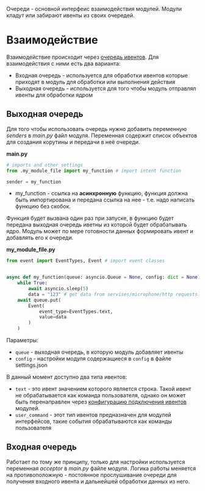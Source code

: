 Очереди - основной интерфеис взаимодействия модулей. Модули кладут или забирают ивенты из своих очередей. 

# Взаимодействие
Взаимодействие происходит через [очередь ивентов](Ивенты.md). Для взаимодействия с ними есть два варианта:
- Входная очередь - используется для обработки ивентов которые приходят в модуль для обработки или выполнения действия
- Выходная очередь - используется для того чтобы модуль отправлял ивенты для обработки ядром
## Выходная очередь
Для того чтобы использовать очередь нужно добавить переменную *senders* в *main.py* файл модуля. Переменная содержит список объектов для создания корутины и передачи в неё очереди.

**main.py**
```python
# imports and other settings
from .my_module_file import my_function # import intent function

sender = my_function

```
- my_function - ссылка на **асинхронную** функцию, функция должна быть импортирована и передана ссылка на нее - т.е. надо написать функцию без скобок.

Функция будет вызвана один раз при запуске, в функцию будет передана выходная очередь иветны из которой будет обрабатывать ядро. Модуль может по мере готовности данных формировать ивент и добавлять его к очереди.

**my_module_file.py**
```python
from event import EventTypes, Event # import event classes


async def my_function(queue: asyncio.Queue = None, config: dict = None):  
    while True:  
        await asyncio.sleep(5)  
        data = "123" # get data from servises/microphone/http requests...
	await queue.put(
		Event(  
			event_type=EventTypes.text,
			value=data
		)  
	)
```
Параметры: 
- `queue` - выходная очередь, в которую модуль добавляет ивенты
- `config` - настройки модуля содержащиеся в `config` в файле settings.json

В данный момент доступно два типа ивентов:
- `text` - это ивент значением которого является строка. Такой ивент не обрабатывается как команда пользователя, однако он может быть перенаправлен через [конфигурацию подключения ивентов](Конфигурация.md) модулей.
- `user_command` - этот тип ивентов предназначен для модулей интерфейсов, такие события обрабатываются как команды пользователя

## Входная очередь
Работает по тому же принципу, только для настройки используется переменная *acceptor* в *main.py* файле модуля. Логика работы меняется на противоположную - постоянное прослушивание очереди для получения входного ивента и дальнейшей обработки данных из него.